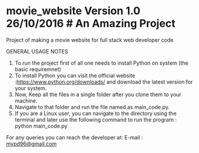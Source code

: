 # movie_website Version 1.0 26/10/2016 # An Amazing Project
Project of making a movie website for full stack web developer code

GENERAL USAGE NOTES

1. To run the project first of all one needs to install Python on system (the basic requiremnet)
2. To install Python you can visit the official website :https://www.python.org/downloads/ and download the latest version for     your system.
3. Now, Keep all the files in a single folder after you clone them to your machine.
4. Navigate to that folder and run the file named as main_code.py.
5. If you are a Linux user, you can navigate to the directory using the terminal and later use the following command to run the    program : python main_code.py

For any queries you can reach the developer at:
E-mail : mypd96@gmail.com
